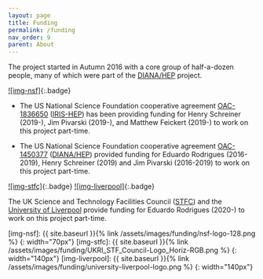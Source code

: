 ```yaml
---
layout: page
title: Funding
permalink: /funding
nav_order: 9
parent: About
---
```


The project started in Autumn 2016 with a core group of half-a-dozen people,
many of which were part of the [DIANA/HEP][] project.

[![img-nsf]][nsf]{:.badge}

- The US National Science Foundation cooperative agreement [OAC-1836650][] ([IRIS-HEP][])
  has been providing funding for Henry Schreiner (2019-), Jim Pivarski (2019-),
  and Matthew Feickert (2019-) to work on this project part-time.

- The US National Science Foundation cooperative agreement [OAC-1450377][] ([DIANA/HEP][])
  provided funding for Eduardo Rodrigues (2016-2019), Henry Schreiner (2019)
  and Jim Pivarski (2016-2019) to work on this project part-time.

[![img-stfc]][stfc]{:.badge}
[![img-liverpool]][universityofliverpool]{:.badge}

The UK Science and Technology Facilities Council ([STFC][]) and the
[University of Liverpool][universityofliverpool]
provide funding for Eduardo Rodrigues (2020-) to work on this project part-time.

[diana/hep]: https://diana-hep.org/
[iris-hep]: https://iris-hep.org/
[nsf]: https://nsf.gov/
[stfc]: https://stfc.ukri.org/
[universityofliverpool]: https://www.liverpool.ac.uk/
[oac-1450377]: https://nsf.gov/awardsearch/showAward?AWD_ID=1450377
[oac-1836650]: https://nsf.gov/awardsearch/showAward?AWD_ID=1836650

[img-nsf]: {{ site.baseurl }}{% link /assets/images/funding/nsf-logo-128.png %}
{: width="70px"}
[img-stfc]: {{ site.baseurl }}{% link /assets/images/funding/UKRI_STF_Council-Logo_Horiz-RGB.png %}
{: width="140px"}
[img-liverpool]: {{ site.baseurl }}{% link /assets/images/funding/university-liverpool-logo.png %}
{: width="140px"}
